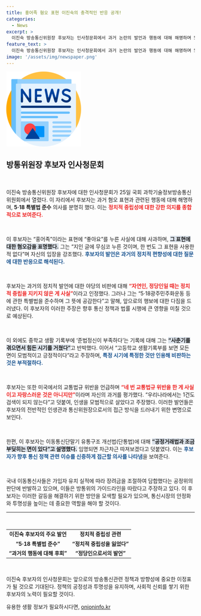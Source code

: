 ```yaml
---
title: 홍어족 혐오 표현 이진숙의 충격적인 반응 공개!
categories:
  - News
excerpt: >
  이진숙 방송통신위원장 후보자는 인사청문회에서 과거 논란의 발언과 행동에 대해 해명하며 5·18 특별법 준수를 강조했다. 정치적 중립성에 대한 질문에 자연인일 때는 그 기준을 지키지 않았다며 진솔한 답변을 내놓았다.
feature_text: >
  이진숙 방송통신위원장 후보자는 인사청문회에서 과거 논란의 발언과 행동에 대해 해명하며 5·18 특별법 준수를 강조했다. 정치적 중립성에 대한 질문에 자연인일 때는 그 기준을 지키지 않았다며 진솔한 답변을 내놓았다.
image: '/assets/img/newspaper.png'
---
```


<p><img src="/assets/img/newspaper.png" alt="kimp 속보" /></p>

<h2 data-ke-size="size26">방통위원장 후보자 인사청문회</h2>

<p data-ke-size="size16">&nbsp;</p>

<p>이진숙 방송통신위원장 후보자에 대한 인사청문회가 25일 국회 과학기술정보방송통신위원회에서 열렸다. 이 자리에서 후보자는 과거 혐오 표현과 관련된 행동에 대해 해명하며, <strong>5·18 특별법 준수</strong> 의사를 분명히 했다. 이는 <b><span style="color: #ee2323;">정치적 중립성에 대한 강한 의지를 종합적으로 보여준다.</span></b></p>

<p data-ke-size="size16">&nbsp;</p>

<p>이 후보자는 “홍어족”이라는 표현에 “좋아요”를 누른 사실에 대해 사과하며, <b><span style="background-color: #21538527;">그 표현에 대한 혐오감을 표명했다.</span></b> 그는 “지인 글에 무심코 누른 것이며, 한 번도 그 표현을 사용한 적 없다”며 자신의 입장을 강조했다. <b><span style="color: #1a5490;">후보자의 발언은 과거의 정치적 편향성에 대한 질문에 대한 반응으로 해석된다.</span></b></p>

<p data-ke-size="size16">&nbsp;</p>

<p>후보자는 과거의 정치적 발언에 대한 야당의 비판에 대해 <b><span style="color: #ee2323;">“자연인, 정당인일 때는 정치적 중립을 지키지 않은 게 사실”</span></b>이라고 인정했다. 그러나 그는 “5·18광주민주화운동 등에 관한 특별법을 준수하며 그 뜻에 공감한다”고 말해, 앞으로의 행보에 대한 다짐을 드러냈다. 이 후보자의 이러한 주장은 향후 통신 정책과 법률 시행에 큰 영향을 미칠 것으로 예상된다.</p>

<p data-ke-size="size16">&nbsp;</p>

<p>이 외에도 중학교 생활 기록부에 ‘준법정신이 부족하다’는 기록에 대해 그는 <b><span style="background-color: #21538527;">“사춘기를 겪으면서 힘든 시기를 거쳤다”</span></b>고 반박했다. 이어서 “고등학교 생활기록부를 보면 모든 면이 모범적이고 긍정적이다”라고 주장하며, <b><span style="color: #1a5490;">특정 시기에 특정한 것만 인용해 비판하는 것은 부적절하다.</span></b></p>

<p data-ke-size="size16">&nbsp;</p>

<p>후보자는 또한 미국에서의 교통법규 위반을 언급하며 <b><span style="color: #ee2323;">“네 번 교통법규 위반을 한 게 사실이고 자랑스러운 것은 아니지만”</span></b>이라며 자신의 과거를 평가했다. “우리나라에서는 1건도 검색이 되지 않는다”고 덧붙여, 인생을 모범적으로 살았다고 주장했다. 이러한 발언들은 후보자의 전반적인 인생관과 통신위원장으로서의 접근 방식을 드러내기 위한 변명으로 보인다.</p>

<p data-ke-size="size16">&nbsp;</p>

<p>한편, 이 후보자는 이동통신단말기 유통구조 개선법(단통법)에 대해 <b><span style="background-color: #21538527;">“공정거래법과 조금 부딪히는 면이 있다”고 설명했다.</span></b> 임명되면 차근차근 따져보겠다고 덧붙였다. 이는 <b><span style="color: #1a5490;">후보자가 향후 통신 정책 관련 이슈를 신중하게 접근할 의사를 나타냄</span></b>을 보여준다.</p>

<p data-ke-size="size16">&nbsp;</p>

<p>국내 이동통신사들은 가입자 유치 실적에 따라 장려금을 조절하여 담합했다는 공정위의 판단에 반발하고 있으며, 이들은 방통위의 가이드라인을 따랐다고 주장하고 있다. 이 후보자는 이러한 갈등을 해결하기 위한 방안을 모색할 필요가 있으며, 통신시장의 안정화와 투명성을 높이는 데 중요한 역할을 해야 할 것이다.</p>

<hr />

<p data-ke-size="size16">&nbsp;</p>

<table style="width: 100%; border-collapse: collapse;">
    <tr>
        <td style="text-align: center; height: 17px;"><b>이진숙 후보자의 주요 발언</b></td>
        <td style="text-align: center; height: 17px;"><b>정치적 중립성 관련</b></td>
    </tr>
    <tr>
        <td style="text-align: center; height: 17px;"><b>“5·18 특별법 준수”</b></td>
        <td style="text-align: center; height: 17px;"><b>“정치적 중립성을 잃었다”</b></td>
    </tr>
    <tr>
        <td style="text-align: center; height: 17px;"><b>“과거의 행동에 대해 후회”</b></td>
        <td style="text-align: center; height: 17px;"><b>“정당인으로서의 발언”</b></td>
    </tr>
</table>

<p data-ke-size="size16">&nbsp;</p> 

<p>이진숙 후보자의 인사청문회는 앞으로의 방송통신관련 정책과 방향성에 중요한 이정표가 될 것으로 기대된다. 정책의 공정성과 투명성을 유지하며, 사회적 신뢰를 쌓기 위한 후보자의 노력이 필요할 것이다.</p>
유용한 생활 정보가 필요하시다면, <a href="https://onioninfo.kr" rel="dofollow">onioninfo.kr</a>


